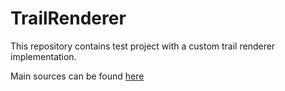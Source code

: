 # TrailRenderer

This repository contains test project with a custom trail renderer implementation.

Main sources can be found [here](https://github.com/BestSeal/TrailRenderer/tree/main/Assets/Sources)

